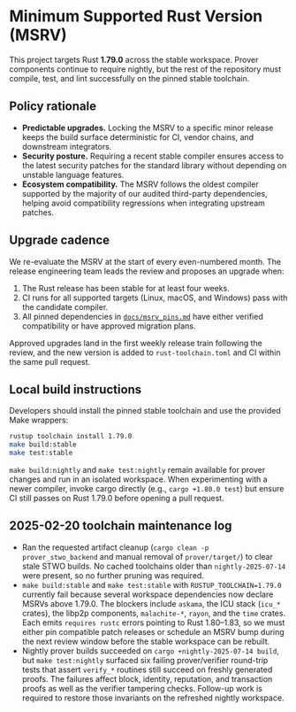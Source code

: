 # Minimum Supported Rust Version (MSRV)

This project targets Rust **1.79.0** across the stable workspace. Prover
components continue to require nightly, but the rest of the repository must
compile, test, and lint successfully on the pinned stable toolchain.

## Policy rationale

- **Predictable upgrades.** Locking the MSRV to a specific minor release keeps the
  build surface deterministic for CI, vendor chains, and downstream integrators.
- **Security posture.** Requiring a recent stable compiler ensures access to the
  latest security patches for the standard library without depending on
  unstable language features.
- **Ecosystem compatibility.** The MSRV follows the oldest compiler supported by
  the majority of our audited third-party dependencies, helping avoid
  compatibility regressions when integrating upstream patches.

## Upgrade cadence

We re-evaluate the MSRV at the start of every even-numbered month. The release
engineering team leads the review and proposes an upgrade when:

1. The Rust release has been stable for at least four weeks.
2. CI runs for all supported targets (Linux, macOS, and Windows) pass with the
   candidate compiler.
3. All pinned dependencies in [`docs/msrv_pins.md`](./msrv_pins.md) have either
   verified compatibility or have approved migration plans.

Approved upgrades land in the first weekly release train following the review,
and the new version is added to `rust-toolchain.toml` and CI within the same
pull request.

## Local build instructions

Developers should install the pinned stable toolchain and use the provided Make
wrappers:

```sh
rustup toolchain install 1.79.0
make build:stable
make test:stable
```

`make build:nightly` and `make test:nightly` remain available for prover changes
and run in an isolated workspace. When experimenting with a newer compiler,
invoke cargo directly (e.g., `cargo +1.80.0 test`) but ensure CI still passes on
Rust 1.79.0 before opening a pull request.

## 2025-02-20 toolchain maintenance log

- Ran the requested artifact cleanup (`cargo clean -p prover_stwo_backend` and
  manual removal of `prover/target/`) to clear stale STWO builds. No cached
  toolchains older than `nightly-2025-07-14` were present, so no further
  pruning was required.
- `make build:stable` and `make test:stable` with `RUSTUP_TOOLCHAIN=1.79.0`
  currently fail because several workspace dependencies now declare MSRVs above
  1.79.0. The blockers include `askama`, the ICU stack (`icu_*` crates), the
  libp2p components, `malachite-*`, `rayon`, and the `time` crates. Each emits
  `requires rustc` errors pointing to Rust 1.80–1.83, so we must either pin
  compatible patch releases or schedule an MSRV bump during the next review
  window before the stable workspace can be rebuilt.
- Nightly prover builds succeeded on `cargo +nightly-2025-07-14 build`, but
  `make test:nightly` surfaced six failing prover/verifier round-trip tests that
  assert `verify_*` routines still succeed on freshly generated proofs. The
  failures affect block, identity, reputation, and transaction proofs as well
  as the verifier tampering checks. Follow-up work is required to restore those
  invariants on the refreshed nightly workspace.
